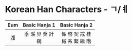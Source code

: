 
# Korean Han Characters - ㄱ/ㅖ

|      Eum      | Basic Hanja 1  |     Basic Hanja 2      |
| :-----------: | :------------: | :--------------------: |
| [계](<./계.md>) | 季 溪 界 癸 計<br>鷄 | 係 啓 契 戒 桂<br>械 系 繫 繼 階 |
